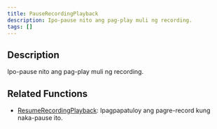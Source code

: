 ```yaml
---
title: PauseRecordingPlayback
description: Ipo-pause nito ang pag-play muli ng recording.
tags: []
---
```


## Description

Ipo-pause nito ang pag-play muli ng recording.


## Related Functions

- [ResumeRecordingPlayback](../functions/ResumeRecordingPlayback): Ipagpapatuloy ang pagre-record kung naka-pause ito.